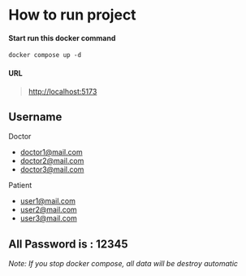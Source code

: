# How to run project
#### Start run this docker command

```docker compose up -d```

#### URL
>[http://localhost:5173](http://localhost:5173)


## Username
Doctor
- doctor1@mail.com
- doctor2@mail.com
- doctor3@mail.com

Patient
- user1@mail.com
- user2@mail.com
- user3@mail.com

**All Password is : 12345**
---
*Note: If you stop docker compose, all data will be destroy automatic*